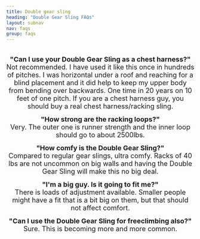 ```yaml
---
title: Double gear sling
heading: "Double Gear Sling FAQs"
layout: subnav
nav: faqs
group: faqs
---
```

<div align="center">
    <p>
    </p>
    <center>
        <p>
            <font size="+1">
                <br>
                <b>"Can I use your Double Gear Sling as a chest harness?"</b>
                <br>Not recommended. I have used it like this once in hundreds of pitches. I was horizontal under a roof and reaching for a blind placement and it did help to keep my upper body from bending over backwards. One time in 20 years on 10 feet of one pitch. If you are a chest harness guy, you should buy a real chest harness/racking sling.</font>
        </p>
    </center>
    <p><b><font size="+1">"How strong are the racking loops?"</font></b>
        <font size="+1">
            <br>Very. The outer one is runner strength and the inner loop should go to about 2500lbs.</font>
    </p>
    <p><b><font size="+1">"How comfy is the Double Gear Sling?"</font></b>
        <font size="+1">
            <br>Compared to regular gear slings, ultra comfy. Racks of 40 lbs are not uncommon on big walls and having the Double Gear Sling will make this no big deal.</font>
    </p>
    <p><b><font size="+1">"I'm a big guy. Is it going to fit me?"</font></b>
        <font size="+1">
            <br>There is loads of adjustment available. Smaller people might have a fit that is a bit big on them, but that should not affect comfort.</font>
    </p>
    <p><b><font size="+1">"Can I use the Double Gear Sling for freeclimbing 
            also?"</font></b>
        <font size="+1">
            <br>Sure. This is becoming more and more common.</font>
    </p>

</div>
